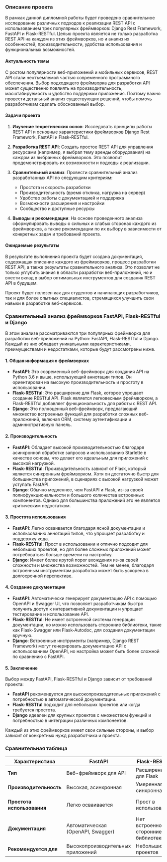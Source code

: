 ### Описание проекта

В рамках данной дипломной работы будет проведено сравнительное исследование различных подходов
к реализации REST API с использованием трех популярных фреймворков: Django Rest Framework, FastAPI и Flask-RESTful.
Целью проекта является не только разработка REST API на каждом из этих фреймворков,
но и анализ их особенностей, производительности, удобства использования и функциональных возможностей.

#### Актуальность темы

С ростом популярности веб-приложений и мобильных сервисов, REST API стали неотъемлемой частью
современного программного обеспечения. Выбор подходящего фреймворка для разработки API может
существенно повлиять на производительность, масштабируемость и удобство поддержки приложения.
Поэтому важно провести детальный анализ существующих решений, чтобы помочь разработчикам сделать обоснованный выбор.

#### Задачи проекта

1. **Изучение теоретических основ**: Исследовать принципы работы REST API и основные характеристики фреймворков Django Rest Framework, FastAPI и Flask-RESTful.
  
2. **Разработка REST API**: Создать простое REST API для управления ресурсами (например, я выбрал тему аренды оборудования)
на каждом из выбранных фреймворков. Это позволит продемонстрировать их возможности и подходы к реализации.

3. **Сравнительный анализ**: Провести сравнительный анализ разработанных API по следующим критериям:
   - Простота и скорость разработки
   - Производительность (время отклика, нагрузка на сервер)
   - Удобство работы с документацией и поддержка
   - Возможности расширения и настройки
   - Сообщество и доступные ресурсы

4. **Выводы и рекомендации**: На основе проведенного анализа сформулировать выводы о сильных и слабых
сторонах каждого из фреймворков, а также рекомендации по их выбору в зависимости от конкретных задач и требований проекта.

#### Ожидаемые результаты

В результате выполнения проекта будет создана документация, содержащая описание каждого из фреймворков,
процесс разработки REST API, а также результаты сравнительного анализа. Это позволит не только углубить
знания в области разработки веб-приложений, но и внести вклад в выбор оптимальных инструментов для создания REST API в будущем. 

Проект будет полезен как для студентов и начинающих разработчиков, так и для более опытных специалистов,
стремящихся улучшить свои навыки в разработке веб-сервисов.



### Сравнительный анализ фреймворков FastAPI, Flask-RESTful и Django

В этом анализе рассматриваются три популярных фреймворка для разработки веб-приложений на Python: FastAPI, Flask-RESTful и Django. Каждый из них обладает уникальными характеристиками, преимуществами и недостатками, которые будут рассмотрены ниже.

#### 1. Общая информация о фреймворках

- **FastAPI**: Это современный веб-фреймворк для создания API на Python 3.6 и выше, использующий аннотации типов. Он ориентирован на высокую производительность и простоту в использовании.
- **Flask-RESTful**: Это расширение для Flask, которое упрощает создание RESTful API. Flask является легковесным фреймворком, а Flask-RESTful добавляет функциональность для работы с REST API.
- **Django**: Это полноценный веб-фреймворк, предлагающий множество встроенных функций для разработки сложных веб-приложений, включая ORM, систему аутентификации и административную панель.

#### 2. Производительность

- **FastAPI**: Обладает высокой производительностью благодаря асинхронной обработке запросов и использованию Starlette в качестве основы, что делает его идеальным для приложений с высокой нагрузкой.
- **Flask-RESTful**: Производительность зависит от Flask, который является синхронным фреймворком. Хотя он достаточно быстр для большинства приложений, в сценариях с высокой нагрузкой может уступать FastAPI.
- **Django**: Обычно медленнее, чем FastAPI и Flask, из-за своей полнофункциональности и большого количества встроенных компонентов. Однако для большинства приложений это не является критическим недостатком.

#### 3. Простота использования

- **FastAPI**: Легко осваивается благодаря ясной документации и использованию аннотаций типов, что упрощает разработку и поддержку кода.
- **Flask-RESTful**: Прост в использовании и отлично подходит для небольших проектов, но для более сложных приложений может потребоваться больше времени на настройку.
- **Django**: Имеет более крутой порог вхождения из-за своей сложности и множества возможностей. Тем не менее, благодаря встроенным инструментам разработка может быть ускорена в долгосрочной перспективе.

#### 4. Создание документации

- **FastAPI**: Автоматически генерирует документацию API с помощью OpenAPI и Swagger UI, что позволяет разработчикам быстро получить доступ к интерактивной документации и упрощает тестирование и использование API.
- **Flask-RESTful**: Не имеет встроенной системы генерации документации, но можно использовать сторонние библиотеки, такие как Flask-Swagger или Flask-Autodoc, для создания документации вручную.
- **Django**: Встроенные инструменты (например, Django REST Framework) могут генерировать документацию API с использованием OpenAPI, но настройка может быть более сложной по сравнению с FastAPI.

#### 5. Заключение

Выбор между FastAPI, Flask-RESTful и Django зависит от требований проекта:

- **FastAPI** рекомендуется для высокопроизводительных приложений с потребностью в автоматической документации.
- **Flask-RESTful** подходит для небольших проектов или когда требуется простота.
- **Django** идеален для крупных проектов с множеством функций и потребностью в интеграции различных компонентов.

Каждый из этих фреймворков имеет свои сильные стороны, и выбор зависит от конкретных нужд разработчика и проекта.

### Сравнительная таблица

| Характеристика         | FastAPI                          | Flask-RESTful                  | Django                          |
|------------------------|----------------------------------|--------------------------------|---------------------------------|
| **Тип**                | Веб-фреймворк для API           | Расширение для Flask           | Полноценный веб-фреймворк      |
| **Производительность** | Высокая, асинхронная            | Умеренная, синхронная         | Обычно ниже, полнофункциональный|
| **Простота использования** | Легко осваивается               | Прост в использовании           | Более сложный, высокий порог вхождения |
| **Документация**       | Автоматическая (OpenAPI, Swagger)| Нет встроенной, сторонние библиотеки | Встроенные инструменты (Django REST Framework) |
| **Рекомендуется для**  | Высокопроизводительных приложений | Небольших проектов             | Крупных проектов                |